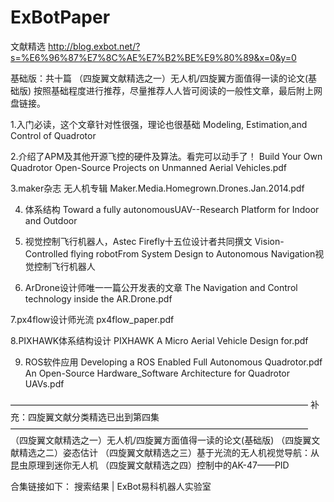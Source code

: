 # ExBotPaper

文献精选
http://blog.exbot.net/?s=%E6%96%87%E7%8C%AE%E7%B2%BE%E9%80%89&x=0&y=0

基础版：共十篇
（四旋翼文献精选之一）无人机/四旋翼方面值得一读的论文(基础版)
按照基础程度进行推荐，尽量推荐人人皆可阅读的一般性文章，最后附上网盘链接。

1.入门必读，这个文章针对性很强，理论也很基础
Modeling, Estimation,and Control of Quadrotor

2.介绍了APM及其他开源飞控的硬件及算法。看完可以动手了！
Build Your Own Quadrotor Open-Source Projects on Unmanned Aerial Vehicles.pdf

3.maker杂志 无人机专辑
Maker.Media.Homegrown.Drones.Jan.2014.pdf

4. 体系结构
Toward a fully autonomousUAV--Research Platform for Indoor and Outdoor

5. 视觉控制飞行机器人，Astec Firefly十五位设计者共同撰文
Vision-Controlled flying robotFrom System Design to Autonomous Navigation视觉控制飞行机器人 

6. ArDrone设计师唯一一篇公开发表的文章
The Navigation and Control technology inside the AR.Drone.pdf

7.px4flow设计师光流
px4flow_paper.pdf

8.PIXHAWK体系结构设计
PIXHAWK A Micro Aerial Vehicle Design for.pdf

9. ROS软件应用
Developing a ROS Enabled Full Autonomous Quadrotor.pdf
An Open-Source Hardware_Software Architecture for Quadrotor UAVs.pdf



——————————————————————————————————
补充：四旋翼文献分类精选已出到第四集
——————————————————————————————————
（四旋翼文献精选之一）无人机/四旋翼方面值得一读的论文(基础版)
（四旋翼文献精选之二）姿态估计
（四旋翼文献精选之三）基于光流的无人机视觉导航：从昆虫原理到迷你无人机
（四旋翼文献精选之四）控制中的AK-47——PID

合集链接如下：
搜索结果 | ExBot易科机器人实验室
